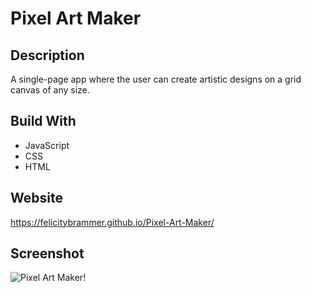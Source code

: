 # Pixel Art Maker

## Description

A single-page app where the user can create artistic designs on a grid canvas of any size. 

## Build With

* JavaScript
* CSS
* HTML

## Website

 https://felicitybrammer.github.io/Pixel-Art-Maker/

## Screenshot

![Pixel Art Maker!](https://user-images.githubusercontent.com/39717428/147889815-5b907459-8889-428c-a12d-c1bc7b38cad0.png)




